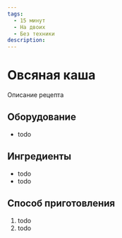 ```yaml
---
tags:
  - 15 минут
  - На двоих
  - Без техники
description:
---
```

# Овсяная каша

Описание рецепта

## Оборудование

- todo

## Ингредиенты

- todo
- todo

## Способ приготовления

1. todo
1. todo